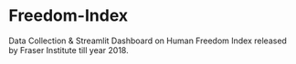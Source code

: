 # Freedom-Index
Data Collection &amp; Streamlit Dashboard on Human Freedom Index released by Fraser Institute till year 2018.
